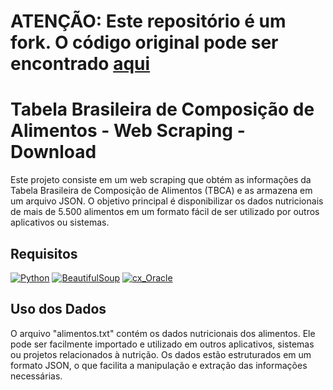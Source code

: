 # ATENÇÃO: Este repositório é um fork. O código original pode ser encontrado [aqui](https://github.com/resen-dev/web-scraping-tbca)

# Tabela Brasileira de Composição de Alimentos - Web Scraping - Download 

Este projeto consiste em um web scraping que obtém as informações da Tabela Brasileira de Composição de Alimentos (TBCA) e as armazena em um arquivo JSON. O objetivo principal é disponibilizar os dados nutricionais de mais de 5.500 alimentos em um formato fácil de ser utilizado por outros aplicativos ou sistemas.



## Requisitos

[![Python](https://img.shields.io/badge/Python-3.8-blue)](https://www.python.org/downloads/release/python-380/)
[![BeautifulSoup](https://img.shields.io/badge/BeautifulSoup-4.12.2-brightgreen)](https://pypi.org/project/beautifulsoup4/)
[![cx_Oracle](https://img.shields.io/badge/cx_Oracle-8.3.0-red)](https://pypi.org/project/cx-Oracle/)



## Uso dos Dados
O arquivo "alimentos.txt" contém os dados nutricionais dos alimentos. Ele pode ser facilmente importado e utilizado em outros aplicativos, sistemas ou projetos relacionados à nutrição. Os dados estão estruturados em um formato JSON, o que facilita a manipulação e extração das informações necessárias.
